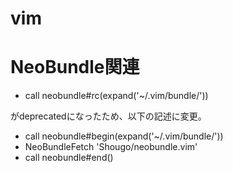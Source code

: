 vim
===
# NeoBundle関連

- call neobundle#rc(expand('~/.vim/bundle/'))

がdeprecatedになったため、以下の記述に変更。

- call neobundle#begin(expand('~/.vim/bundle/'))
- NeoBundleFetch 'Shougo/neobundle.vim'
- call neobundle#end()
